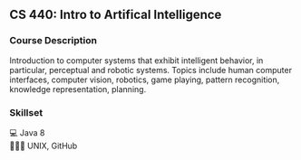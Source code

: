 ## CS 440: Intro to Artifical Intelligence

### Course Description
Introduction to computer systems that exhibit intelligent behavior, in particular, perceptual and robotic systems. Topics include human computer interfaces, computer vision, robotics, game playing, pattern recognition, knowledge representation, planning.

### Skillset
💻 Java 8 <br>
👨🏽‍💻 UNIX, GitHub
